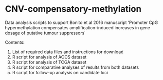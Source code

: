 # CNV-compensatory-methylation

Data analysis scripts to support Bonito et al 2016 manuscript 'Promoter CpG hypermethylation compensates amplification-induced increases in gene dosage of putative tumour suppressors'

Contents:
1. List of required data files and instructions for download
2. R script for analysis of AOCS dataset
3. R script for analysis of TCGA dataset
4. R script for comparative analyses of results from both datasets
5. R script for follow-up analysis on candidate loci
